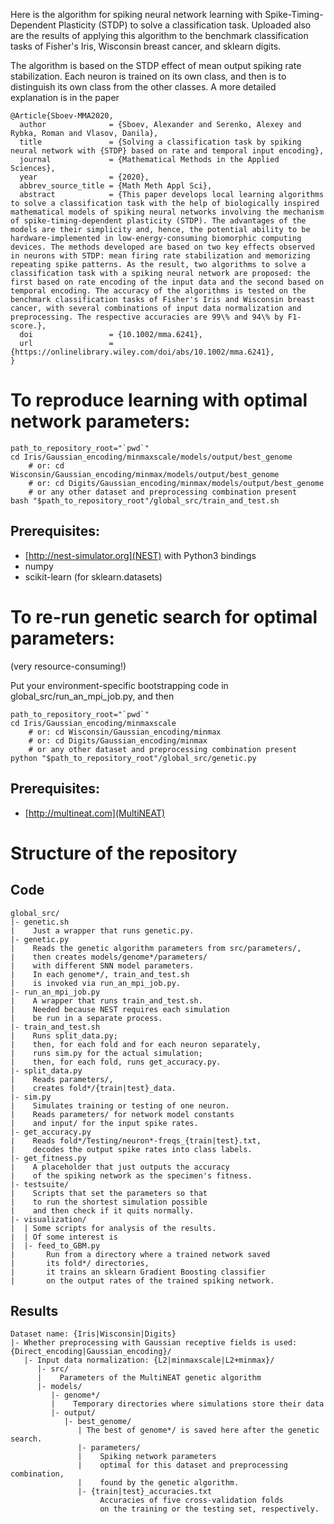Here is the algorithm for spiking neural network learning with Spike-Timing-Dependent Plasticity (STDP) to solve a classification task.
Uploaded also are the results of applying this algorithm to the benchmark classification tasks of Fisher's Iris, Wisconsin breast cancer, and sklearn digits.

The algorithm is based on the STDP effect of mean output spiking rate stabilization. Each neuron is trained on its own class, and then is to distinguish its own class from the other classes. A more detailed explanation is in the paper
```
@Article{Sboev-MMA2020,
  author              = {Sboev, Alexander and Serenko, Alexey and Rybka, Roman and Vlasov, Danila},
  title               = {Solving a classification task by spiking neural network with {STDP} based on rate and temporal input encoding},
  journal             = {Mathematical Methods in the Applied Sciences},
  year                = {2020},
  abbrev_source_title = {Math Meth Appl Sci},
  abstract            = {This paper develops local learning algorithms to solve a classification task with the help of biologically inspired mathematical models of spiking neural networks involving the mechanism of spike-timing-dependent plasticity (STDP). The advantages of the models are their simplicity and, hence, the potential ability to be hardware-implemented in low-energy-consuming biomorphic computing devices. The methods developed are based on two key effects observed in neurons with STDP: mean firing rate stabilization and memorizing repeating spike patterns. As the result, two algorithms to solve a classification task with a spiking neural network are proposed: the first based on rate encoding of the input data and the second based on temporal encoding. The accuracy of the algorithms is tested on the benchmark classification tasks of Fisher's Iris and Wisconsin breast cancer, with several combinations of input data normalization and preprocessing. The respective accuracies are 99\% and 94\% by F1-score.},
  doi                 = {10.1002/mma.6241},
  url                 = {https://onlinelibrary.wiley.com/doi/abs/10.1002/mma.6241},
}
```

To reproduce learning with optimal network parameters:
=====================================================
```
path_to_repository_root="`pwd`"
cd Iris/Gaussian_encoding/minmaxscale/models/output/best_genome
	# or: cd Wisconsin/Gaussian_encoding/minmax/models/output/best_genome
	# or: cd Digits/Gaussian_encoding/minmax/models/output/best_genome
	# or any other dataset and preprocessing combination present
bash "$path_to_repository_root"/global_src/train_and_test.sh
```

Prerequisites:
-------------
* [http://nest-simulator.org](NEST) with Python3 bindings
* numpy
* scikit-learn (for sklearn.datasets)

To re-run genetic search for optimal parameters:
===============================================
(very resource-consuming!)

Put your environment-specific bootstrapping code in global_src/run_an_mpi_job.py, and then
```
path_to_repository_root="`pwd`"
cd Iris/Gaussian_encoding/minmaxscale
	# or: cd Wisconsin/Gaussian_encoding/minmax
	# or: cd Digits/Gaussian_encoding/minmax
	# or any other dataset and preprocessing combination present
python "$path_to_repository_root"/global_src/genetic.py
```

Prerequisites:
-------------
* [http://multineat.com](MultiNEAT)

Structure of the repository
===========================

Code
----

```
global_src/
|- genetic.sh
|    Just a wrapper that runs genetic.py.
|- genetic.py
|    Reads the genetic algorithm parameters from src/parameters/,
|    then creates models/genome*/parameters/
|    with different SNN model parameters.
|    In each genome*/, train_and_test.sh
|    is invoked via run_an_mpi_job.py.
|- run_an_mpi_job.py
|    A wrapper that runs train_and_test.sh.
|    Needed because NEST requires each simulation
|    be run in a separate process.
|- train_and_test.sh
|    Runs split_data.py;
|    then, for each fold and for each neuron separately,
|    runs sim.py for the actual simulation;
|    then, for each fold, runs get_accuracy.py.
|- split_data.py
|    Reads parameters/,
|    creates fold*/{train|test}_data.
|- sim.py
|    Simulates training or testing of one neuron.
|    Reads parameters/ for network model constants
|    and input/ for the input spike rates.
|- get_accuracy.py
|    Reads fold*/Testing/neuron*-freqs_{train|test}.txt,
|    decodes the output spike rates into class labels.
|- get_fitness.py
|    A placeholder that just outputs the accuracy
|    of the spiking network as the specimen's fitness.
|- testsuite/
|    Scripts that set the parameters so that
|    to run the shortest simulation possible
|    and then check if it quits normally.
|- visualization/
|  | Some scripts for analysis of the results.
|  | Of some interest is
|  |- feed_to_GBM.py
|       Run from a directory where a trained network saved
|       its fold*/ directories,
|       it trains an sklearn Gradient Boosting classifier
|       on the output rates of the trained spiking network.
```

Results
-------

```
Dataset name: {Iris|Wisconsin|Digits}
|- Whether preprocessing with Gaussian receptive fields is used: {Direct_encoding|Gaussian_encoding}/
   |- Input data normalization: {L2|minmaxscale|L2+minmax}/
      |- src/
      |    Parameters of the MultiNEAT genetic algorithm
      |- models/
         |- genome*/
         |    Temporary directories where simulations store their data
         |- output/
            |- best_genome/
               | The best of genome*/ is saved here after the genetic search.
               |- parameters/
               |    Spiking network parameters
               |    optimal for this dataset and preprocessing combination,
               |    found by the genetic algorithm.
               |- {train|test}_accuracies.txt
               	    Accuracies of five cross-validation folds
               	    on the training or the testing set, respectively.
```
